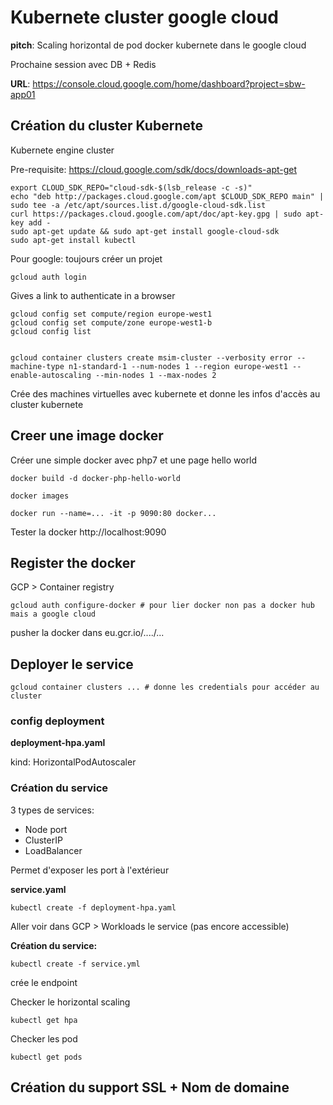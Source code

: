 # Kubernete cluster google cloud

**pitch**: Scaling horizontal de pod docker kubernete dans le google cloud

Prochaine session avec DB + Redis

**URL**: https://console.cloud.google.com/home/dashboard?project=sbw-app01

## Création du cluster Kubernete

Kubernete engine cluster

Pre-requisite: https://cloud.google.com/sdk/docs/downloads-apt-get

	export CLOUD_SDK_REPO="cloud-sdk-$(lsb_release -c -s)"
	echo "deb http://packages.cloud.google.com/apt $CLOUD_SDK_REPO main" | sudo tee -a /etc/apt/sources.list.d/google-cloud-sdk.list
	curl https://packages.cloud.google.com/apt/doc/apt-key.gpg | sudo apt-key add -
	sudo apt-get update && sudo apt-get install google-cloud-sdk
	sudo apt-get install kubectl

Pour google: toujours créer un projet

	gcloud auth login

Gives a link to authenticate in a browser

    gcloud config set compute/region europe-west1
    gcloud config set compute/zone europe-west1-b
    gcloud config list


	gcloud container clusters create msim-cluster --verbosity error --machine-type n1-standard-1 --num-nodes 1 --region europe-west1 --enable-autoscaling --min-nodes 1 --max-nodes 2

Crée des machines virtuelles avec kubernete et donne les infos d'accès au cluster kubernete

## Creer une image docker

Créer une simple docker avec php7 et une page hello world

	docker build -d docker-php-hello-world

	docker images

	docker run --name=... -it -p 9090:80 docker...

Tester la docker http://localhost:9090

## Register the docker

GCP > Container registry

	gcloud auth configure-docker # pour lier docker non pas a docker hub mais a google cloud

pusher la docker dans eu.gcr.io/..../...

## Deployer le service

	gcloud container clusters ... # donne les credentials pour accéder au cluster

### config deployment

**deployment-hpa.yaml**

kind: HorizontalPodAutoscaler

### Création du service

3 types de services:
* Node port
* ClusterIP
* LoadBalancer

Permet d'exposer les port à l'extérieur

**service.yaml**

	kubectl create -f deployment-hpa.yaml

Aller voir dans GCP > Workloads le service (pas encore accessible)

**Création du service:**

	kubectl create -f service.yml

crée le endpoint

Checker le horizontal scaling

	kubectl get hpa

Checker les pod

	kubectl get pods

## Création du support SSL + Nom de domaine

